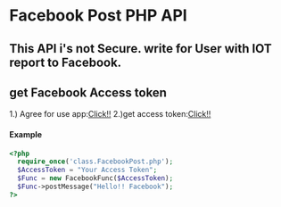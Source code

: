 # Facebook Post PHP API 
## This API i's not Secure. write for User with IOT report to Facebook.

## get  Facebook Access token
1.) Agree for use app:[Click!!](https://www.facebook.com/v1.0/dialog/oauth?redirect_uri=fbconnect%3A%2F%2Fsuccess&scope=user_videos%2Cfriends_photos%2Cfriends_videos%2Cpublish_actions%2Cuser_photos%2Cfriends_photos%2Cuser_activities%2Cuser_likes%2Cuser_status%2Cfriends_status%2Cpublish_stream%2Cread_stream%2Cstatus_update&response_type=token&client_id=41158896424&_rdr) 
2.)get access token:[Click!!](https://developers.facebook.com/tools/debug/accesstoken/?app_id=41158896424)


#### Example 

``` php
<?php
  require_once('class.FacebookPost.php');
  $AccessToken = "Your Access Token";
  $Func = new FacebookFunc($AccessToken);
  $Func->postMessage("Hello!! Facebook");
?>
```
